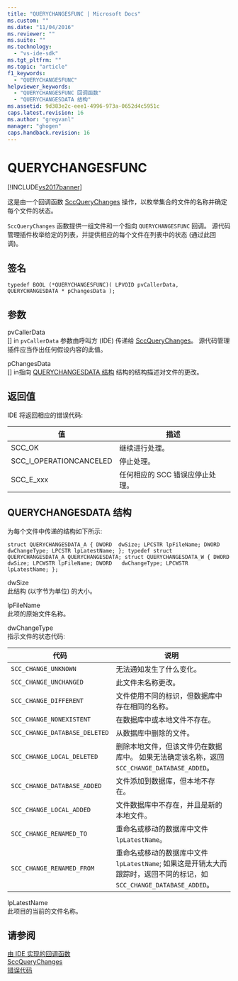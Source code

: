 ```yaml
---
title: "QUERYCHANGESFUNC | Microsoft Docs"
ms.custom: ""
ms.date: "11/04/2016"
ms.reviewer: ""
ms.suite: ""
ms.technology: 
  - "vs-ide-sdk"
ms.tgt_pltfrm: ""
ms.topic: "article"
f1_keywords: 
  - "QUERYCHANGESFUNC"
helpviewer_keywords: 
  - "QUERYCHANGESFUNC 回调函数"
  - "QUERYCHANGESDATA 结构"
ms.assetid: 9d383e2c-eee1-4996-973a-0652d4c5951c
caps.latest.revision: 16
ms.author: "gregvanl"
manager: "ghogen"
caps.handback.revision: 16
---
```

# QUERYCHANGESFUNC
[!INCLUDE[vs2017banner](../code-quality/includes/vs2017banner.md)]

这是由一个回调函数 [SccQueryChanges](../extensibility/sccquerychanges-function.md) 操作，以枚举集合的文件的名称并确定每个文件的状态。  
  
 `SccQueryChanges` 函数提供一组文件和一个指向 `QUERYCHANGESFUNC` 回调。 源代码管理插件枚举给定的列表，并提供相应的每个文件在列表中的状态 \(通过此回调\)。  
  
## 签名  
  
```cpp#  
typedef BOOL (*QUERYCHANGESFUNC)( LPVOID pvCallerData, QUERYCHANGESDATA * pChangesData );  
```  
  
## 参数  
 pvCallerData  
 \[\] in `pvCallerData` 参数由呼叫方 \(IDE\) 传递给 [SccQueryChanges](../extensibility/sccquerychanges-function.md)。 源代码管理插件应当作出任何假设内容的此值。  
  
 pChangesData  
 \[\] in指向 [QUERYCHANGESDATA 结构](#LinkQUERYCHANGESDATA) 结构的结构描述对文件的更改。  
  
## 返回值  
 IDE 将返回相应的错误代码:  
  
|值|描述|  
|-------|--------|  
|SCC\_OK|继续进行处理。|  
|SCC\_I\_OPERATIONCANCELED|停止处理。|  
|SCC\_E\_xxx|任何相应的 SCC 错误应停止处理。|  
  
##  <a name="LinkQUERYCHANGESDATA"></a> QUERYCHANGESDATA 结构  
 为每个文件中传递的结构如下所示:  
  
```cpp#  
struct QUERYCHANGESDATA_A { DWORD  dwSize; LPCSTR lpFileName; DWORD  dwChangeType; LPCSTR lpLatestName; }; typedef struct QUERYCHANGESDATA_A QUERYCHANGESDATA; struct QUERYCHANGESDATA_W { DWORD   dwSize; LPCWSTR lpFileName; DWORD   dwChangeType; LPCWSTR lpLatestName; };  
```  
  
 dwSize  
 此结构 \(以字节为单位\) 的大小。  
  
 lpFileName  
 此项的原始文件名称。  
  
 dwChangeType  
 指示文件的状态代码:  
  
|代码|说明|  
|--------|--------|  
|`SCC_CHANGE_UNKNOWN`|无法通知发生了什么变化。|  
|`SCC_CHANGE_UNCHANGED`|此文件未名称更改。|  
|`SCC_CHANGE_DIFFERENT`|文件使用不同的标识，但数据库中存在相同的名称。|  
|`SCC_CHANGE_NONEXISTENT`|在数据库中或本地文件不存在。|  
|`SCC_CHANGE_DATABASE_DELETED`|从数据库中删除的文件。|  
|`SCC_CHANGE_LOCAL_DELETED`|删除本地文件，但该文件仍在数据库中。 如果无法确定该名称，返回 `SCC_CHANGE_DATABASE_ADDED`。|  
|`SCC_CHANGE_DATABASE_ADDED`|文件添加到数据库，但本地不存在。|  
|`SCC_CHANGE_LOCAL_ADDED`|文件数据库中不存在，并且是新的本地文件。|  
|`SCC_CHANGE_RENAMED_TO`|重命名或移动的数据库中文件 `lpLatestName`。|  
|`SCC_CHANGE_RENAMED_FROM`|重命名或移动的数据库中文件 `lpLatestName`; 如果这是开销太大而跟踪时，返回不同的标记，如 `SCC_CHANGE_DATABASE_ADDED`。|  
  
 lpLatestName  
 此项目的当前的文件名称。  
  
## 请参阅  
 [由 IDE 实现的回调函数](../extensibility/callback-functions-implemented-by-the-ide.md)   
 [SccQueryChanges](../extensibility/sccquerychanges-function.md)   
 [错误代码](../extensibility/error-codes.md)